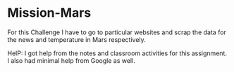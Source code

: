 # Mission-Mars

For this Challenge I have to go to particular websites and scrap the data for the news and temperature in Mars respectively.




HelP: 
    I got help from the notes and classroom activities for this assignment. I also had minimal help from Google as well.
